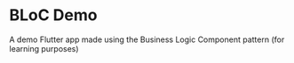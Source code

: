 # BLoC Demo

A demo Flutter app made using the Business Logic Component pattern (for learning purposes)
